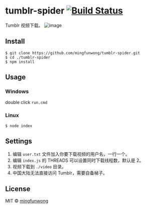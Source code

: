 # tumblr-spider [![Build Status](https://travis-ci.org/mingfunwong/tumblr-spider.svg?branch=master)](https://travis-ci.org/mingfunwong/tumblr-spider)

Tumblr 视频下载。
![image](https://github.com/mingfunwong/tumblr-spider/raw/master/demo.jpg)

## Install

```
$ git clone https://github.com/mingfunwong/tumblr-spider.git
$ cd ./tumblr-spider
$ npm install
```

## Usage

### Windows

double click `run.cmd`

### Linux

`$ node index`

## Settings

1. 编辑 `user.txt` 文件加入你要下载视频的用户名，一行一个。
2. 编辑 `index.js` 的 THREADS 可以设置同时下载线程数，默认是 2。
3. 视频下载到 `./video` 目录。
4. 中国大陆无法直接访问 Tumblr，需要自备梯子。

## License

MIT © [mingfunwong](http://github.com/mingfunwong)
